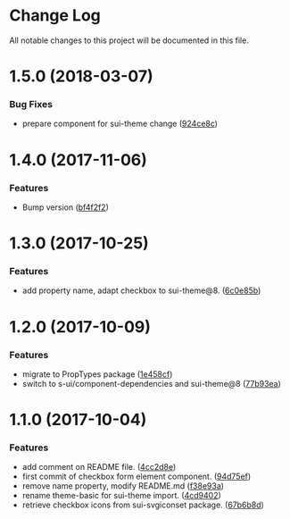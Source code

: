 # Change Log

All notable changes to this project will be documented in this file.

<a name="1.5.0"></a>
# 1.5.0 (2018-03-07)


### Bug Fixes

* prepare component for sui-theme change ([924ce8c](https://github.com/SUI-Components/sui-components/commit/924ce8c))



<a name="1.4.0"></a>
# 1.4.0 (2017-11-06)


### Features

* Bump version ([bf4f2f2](https://github.com/SUI-Components/sui-components/commit/bf4f2f2))



<a name="1.3.0"></a>
# 1.3.0 (2017-10-25)


### Features

* add property name, adapt checkbox to sui-theme@8. ([6c0e85b](https://github.com/SUI-Components/sui-components/commit/6c0e85b))



<a name="1.2.0"></a>
# 1.2.0 (2017-10-09)


### Features

* migrate to PropTypes package ([1e458cf](https://github.com/SUI-Components/sui-components/commit/1e458cf))
* switch to s-ui/component-dependencies and sui-theme@8 ([77b93ea](https://github.com/SUI-Components/sui-components/commit/77b93ea))



<a name="1.1.0"></a>
# 1.1.0 (2017-10-04)


### Features

* add comment on README file. ([4cc2d8e](https://github.com/SUI-Components/sui-components/commit/4cc2d8e))
* first commit of checkbox form element component. ([94d75ef](https://github.com/SUI-Components/sui-components/commit/94d75ef))
* remove name property, modify README.md ([f38e93a](https://github.com/SUI-Components/sui-components/commit/f38e93a))
* rename theme-basic for sui-theme import. ([4cd9402](https://github.com/SUI-Components/sui-components/commit/4cd9402))
* retrieve checkbox icons from sui-svgiconset package. ([67b6b8d](https://github.com/SUI-Components/sui-components/commit/67b6b8d))



